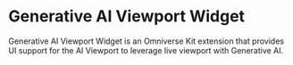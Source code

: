# Generative AI Viewport Widget

Generative AI Viewport Widget is an Omniverse Kit extension that provides UI support for the AI Viewport to leverage live viewport with Generative AI.

